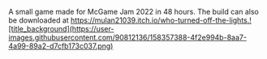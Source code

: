 A small game made for McGame Jam 2022 in 48 hours. The build can also be downloaded at https://mulan21039.itch.io/who-turned-off-the-lights.![title_background](https://user-images.githubusercontent.com/90812136/158357388-4f2e994b-8aa7-4a99-89a2-d7cfb173c037.png)
